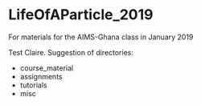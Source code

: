 # LifeOfAParticle_2019
For materials for the AIMS-Ghana class in January 2019

Test Claire.
Suggestion of directories:
- course_material
- assignments
- tutorials
- misc

